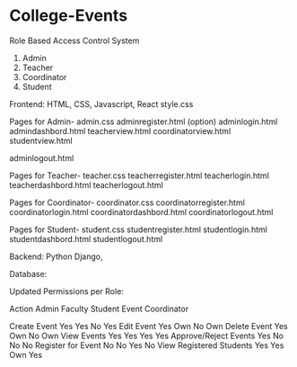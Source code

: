 # College-Events

Role Based Access Control System
1. Admin
2. Teacher
3. Coordinator
4. Student

Frontend: HTML, CSS, Javascript, React
style.css

Pages for Admin-
admin.css
adminregister.html (option)
adminlogin.html
admindashbord.html
teacherview.html
coordinatorview.html
studentview.html

adminlogout.html

Pages for Teacher-
teacher.css
teacherregister.html
teacherlogin.html
teacherdashbord.html
teacherlogout.html

Pages for Coordinator-
coordinator.css
coordinatorregister.html
coordinatorlogin.html
coordinatordashbord.html
coordinatorlogout.html

Pages for Student-
student.css
studentregister.html
studentlogin.html
studentdashbord.html
studentlogout.html

Backend: Python Django,

Database: 



Updated Permissions per Role:

Action	Admin	Faculty	Student	Event Coordinator

Create Event	Yes	Yes	No	Yes
Edit Event	Yes	Own	No	Own
Delete Event	Yes	Own	No	Own
View Events	Yes	Yes	Yes	Yes
Approve/Reject Events	Yes	No	No	No
Register for Event	No	No	Yes	No
View Registered Students	Yes	Yes	Own	Yes

